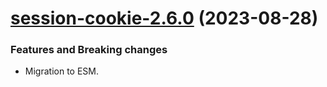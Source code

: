 <a name="session-cookie-2.6.0"></a>
# [session-cookie-2.6.0](https://github.com/ditsmod/ditsmod/releases/tag/session-cookie-2.6.0) (2023-08-28)

### Features and Breaking changes

- Migration to ESM.
